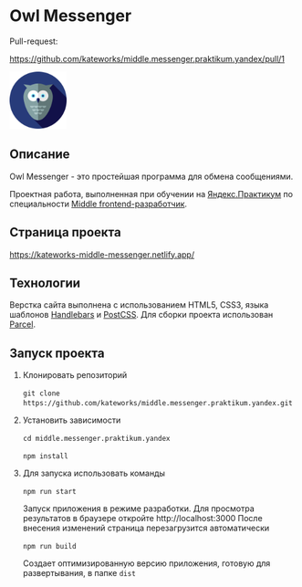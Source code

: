 # Owl Messenger


Pull-request:

https://github.com/kateworks/middle.messenger.praktikum.yandex/pull/1


<img src="static/images/owl.svg" alt="Owl image" width="100">


## Описание

Owl Messenger - это простейшая программа для обмена сообщениями.

Проектная работа, выполненная при обучении 
на [Яндекс.Практикум](https://praktikum.yandex.ru/)
по специальности [Middle frontend-разработчик](https://practicum.yandex.ru/middle-frontend/).


## Страница проекта

https://kateworks-middle-messenger.netlify.app/


## Технологии

Верстка сайта выполнена с использованием HTML5, CSS3, 
языка шаблонов [Handlebars](https://handlebarsjs.com) и [PostCSS](https://postcss.org).
Для сборки проекта использован [Parcel](https://parceljs.org).


## Запуск проекта

1. Клонировать репозиторий

    `git clone https://github.com/kateworks/middle.messenger.praktikum.yandex.git`

2. Установить зависимости

    `cd middle.messenger.praktikum.yandex`

    `npm install`

3. Для запуска использовать команды

    `npm run start`

    Запуск приложения в режиме разработки.
    Для просмотра результатов в браузере откройте http://localhost:3000
    После внесения изменений страница перезагрузится автоматически

    `npm run build`

    Создает оптимизированную версию приложения, готовую для развертывания, в папке `dist`
